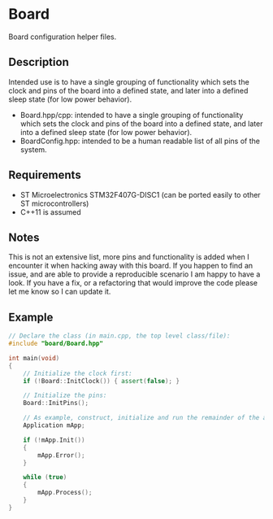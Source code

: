 
# Board
Board configuration helper files.

## Description
Intended use is to have a single grouping of functionality which sets the clock and pins of the board into a defined state, and later into a defined sleep state (for low power behavior).
- Board.hpp/cpp: intended to have a single grouping of functionality which sets the clock and pins of the board into a defined state, and later into a defined sleep state (for low power behavior).
-  BoardConfig.hpp: intended to be a human readable list of all pins of the system.

## Requirements
- ST Microelectronics STM32F407G-DISC1 (can be ported easily to other ST microcontrollers)
- C++11 is assumed

## Notes
This is not an extensive list, more pins and functionality is added when I encounter it when hacking away with this board.
If you happen to find an issue, and are able to provide a reproducible scenario I am happy to have a look. If you have a fix, or a refactoring that would improve the code please let me know so I can update it.
 
## Example
```cpp
// Declare the class (in main.cpp, the top level class/file):
#include "board/Board.hpp"

int main(void)
{
    // Initialize the clock first:
    if (!Board::InitClock()) { assert(false); }

    // Initialize the pins:
    Board::InitPins();

    // As example, construct, initialize and run the remainder of the application:
    Application mApp;

    if (!mApp.Init())
    {
        mApp.Error();
    }

    while (true)
    {
        mApp.Process();
    }
}
```
